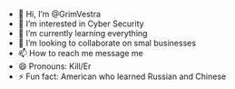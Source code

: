 - 👋 Hi, I’m @GrimVestra
- 👀 I’m interested in Cyber Security
- 🌱 I’m currently learning everything
- 💞️ I’m looking to collaborate on smal businesses
- 📫 How to reach me message me
- 😄 Pronouns: Kill/Er
- ⚡ Fun fact: American who learned Russian and Chinese

<!---
GrimVestra/GrimVestra is a ✨ special ✨ repository because its `README.md` (this file) appears on your GitHub profile.
You can click the Preview link to take a look at your changes.
--->
